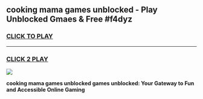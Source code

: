 
## cooking mama games unblocked - Play Unblocked Gmaes & Free #f4dyz
<h3>
<a href="https://news.freeplayer.one?title=cooking_mama_games_unblocked&ref=03M">CLICK TO PLAY</a></h3>
<hr>

<h3>
<a href="https://news.freeplayer.one?title=cooking_mama_games_unblocked&ref=03M">CLICK 2 PLAY</a>
  
</h3>

<a href="https://news.freeplayer.one?title=cooking_mama_games_unblocked&ref=03M"><img src="https://clearcache.store/games.png"></a>


**cooking mama games unblocked games unblocked: Your Gateway to Fun and Accessible Online Gaming**
